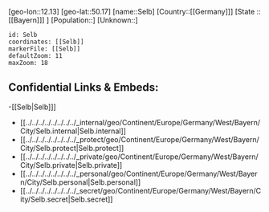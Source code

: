 ﻿---
location: [50.17,12.13]
mapzoom: [7,12] 
mapmarker: city 
type: City
tags:
- geo/City


SpocWebEntityId: 34188
isDeleted: false
confidential: public

---
[geo-lon::12.13]
[geo-lat::50.17]
[name::Selb]
[Country::[[Germany]]]
[State ::[[Bayern]]] ]
[Population::]
[Unknown::]


```leaflet
id: Selb
coordinates: [[Selb]]
markerFile: [[Selb]]
defaultZoom: 11 
maxZoom: 18
```


## Confidential Links & Embeds: 
-[[Selb|Selb]]] 
- [[../../../../../../../../_internal/geo/Continent/Europe/Germany/West/Bayern/City/Selb.internal|Selb.internal]] 
- [[../../../../../../../../_protect/geo/Continent/Europe/Germany/West/Bayern/City/Selb.protect|Selb.protect]] 
- [[../../../../../../../../_private/geo/Continent/Europe/Germany/West/Bayern/City/Selb.private|Selb.private]] 
- [[../../../../../../../../_personal/geo/Continent/Europe/Germany/West/Bayern/City/Selb.personal|Selb.personal]] 
- [[../../../../../../../../_secret/geo/Continent/Europe/Germany/West/Bayern/City/Selb.secret|Selb.secret]] 
